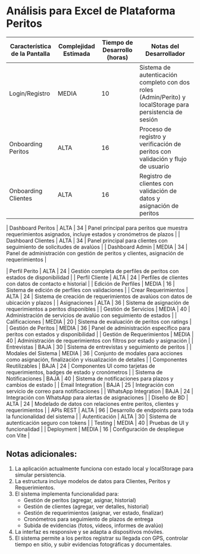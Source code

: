 # Análisis para Excel de Plataforma Peritos

| Característica de la Pantalla | Complejidad Estimada | Tiempo de Desarrollo (horas) | Notas del Desarrollador |
|-------------------------------|---------------------|------------------------------|--------------------------|
| Login/Registro | MEDIA | 10 | Sistema de autenticación completo con dos roles (Admin/Perito) y localStorage para persistencia de sesión |
| Onboarding Peritos | ALTA | 16 | Proceso de registro y verificación de peritos con validación y flujo de usuario |
| Onboarding Clientes | ALTA | 16 | Registro de clientes con validación de datos y asignación de peritos |

| Dashboard Peritos | ALTA | 34 | Panel principal para peritos que muestra requerimientos asignados, incluye estados y cronómetros de plazos |
| Dashboard Clientes | ALTA | 34 | Panel principal para clientes con seguimiento de solicitudes de avalúos |
| Dashboard Admin | MEDIA | 34 | Panel de administración con gestión de peritos y clientes, asignación de requerimientos |

| Perfil Perito | ALTA | 24 | Gestión completa de perfiles de peritos con estados de disponibilidad |
| Perfil Cliente | ALTA | 24 | Perfiles de clientes con datos de contacto e historial |
| Edición de Perfiles | MEDIA | 16 | Sistema de edición de perfiles con validaciones |
| Crear Requerimientos | ALTA | 24 | Sistema de creación de requerimientos de avalúos con datos de ubicación y plazos |
| Asignaciones | ALTA | 36 | Sistema de asignación de requerimientos a peritos disponibles |
| Gestión de Servicios | MEDIA | 40 | Administración de servicios de avalúo con seguimiento de estados |
| Calificaciones | MEDIA | 20 | Sistema de evaluación de peritos con ratings |
| Gestión de Peritos | MEDIA | 36 | Panel de administración específico para peritos con estados y disponibilidad |
| Gestión de Requerimientos | MEDIA | 40 | Administración de requerimientos con filtros por estado y asignación |
| Entrevistas | BAJA | 30 | Sistema de entrevistas y seguimiento de peritos |
| Modales del Sistema | MEDIA | 36 | Conjunto de modales para acciones como asignación, finalización y visualización de detalles |
| Componentes Reutilizables | BAJA | 24 | Componentes UI como tarjetas de requerimientos, badges de estado y cronómetros |
| Sistema de Notificaciones | BAJA | 40 | Sistema de notificaciones para plazos y cambios de estado |
| Email Integration | BAJA | 25 | Integración con servicio de correo para notificaciones |
| WhatsApp Integration | BAJA | 24 | Integración con WhatsApp para alertas de asignaciones |
| Diseño de BD | ALTA | 24 | Modelado de datos con relaciones entre peritos, clientes y requerimientos |
| APIs REST | ALTA | 96 | Desarrollo de endpoints para toda la funcionalidad del sistema |
| Autenticación | ALTA | 30 | Sistema de autenticación seguro con tokens |
| Testing | MEDIA | 40 | Pruebas de UI y funcionalidad |
| Deployment | MEDIA | 16 | Configuración de despliegue con Vite |

## Notas adicionales:
1. La aplicación actualmente funciona con estado local y localStorage para simular persistencia.
2. La estructura incluye modelos de datos para Clientes, Peritos y Requerimientos.
3. El sistema implementa funcionalidad para:
   - Gestión de peritos (agregar, asignar, historial)
   - Gestión de clientes (agregar, ver detalles, historial)
   - Gestión de requerimientos (asignar, ver estado, finalizar)
   - Cronómetros para seguimiento de plazos de entrega
   - Subida de evidencias (fotos, videos, informes de avalúo)
4. La interfaz es responsive y se adapta a dispositivos móviles.
5. El sistema permite a los peritos registrar su llegada con GPS, controlar tiempo en sitio, y subir evidencias fotográficas y documentales.
